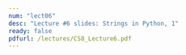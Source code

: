 ```yaml
---
num: "lect06"
desc: "Lecture #6 slides: Strings in Python, 1"
ready: false
pdfurl: /lectures/CS8_Lecture6.pdf
---
```

